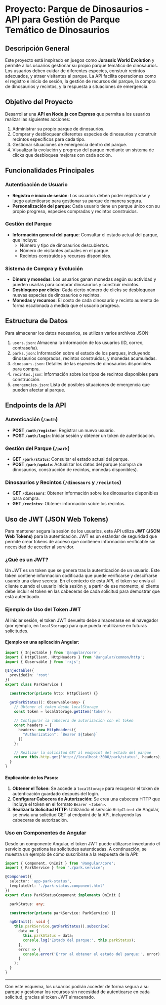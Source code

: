 # Proyecto: Parque de Dinosaurios - API para Gestión de Parque Temático de Dinosaurios

## Descripción General

Este proyecto está inspirado en juegos como **Jurassic World Evolution** y permite a los usuarios gestionar su propio parque temático de dinosaurios. Los usuarios deben cuidar de diferentes especies, construir recintos adecuados, y atraer visitantes al parque. La API facilita operaciones como el registro e inicio de sesión, la gestión de recursos del parque, la compra de dinosaurios y recintos, y la respuesta a situaciones de emergencia.

## Objetivo del Proyecto

Desarrollar una **API en Node.js con Express** que permita a los usuarios realizar las siguientes acciones:
1. Administrar su propio parque de dinosaurios.
2. Comprar y desbloquear diferentes especies de dinosaurios y construir recintos específicos para cada tipo.
3. Gestionar situaciones de emergencia dentro del parque.
4. Visualizar la evolución y progreso del parque mediante un sistema de clicks que desbloquea mejoras con cada acción.

## Funcionalidades Principales

### Autenticación de Usuario
- **Registro e inicio de sesión**: Los usuarios deben poder registrarse y luego autenticarse para gestionar su parque de manera segura.
- **Personalización del parque**: Cada usuario tiene un parque único con su propio progreso, especies compradas y recintos construidos.

### Gestión del Parque
- **Información general del parque**: Consultar el estado actual del parque, que incluye:
  - Número y tipo de dinosaurios descubiertos.
  - Número de visitantes actuales en el parque.
  - Recintos construidos y recursos disponibles.
  
### Sistema de Compra y Evolución
- **Dinero y monedas**: Los usuarios ganan monedas según su actividad y pueden usarlas para comprar dinosaurios y construir recintos.
- **Desbloqueo por clicks**: Cada cierto número de clicks se desbloquean nuevas especies de dinosaurios o recintos.
- **Monedas y recursos**: El costo de cada dinosaurio y recinto aumenta de forma escalonada a medida que el usuario progresa.

## Estructura de Datos

Para almacenar los datos necesarios, se utilizan varios archivos JSON:
1. `users.json`: Almacena la información de los usuarios (ID, correo, contraseña).
2. `parks.json`: Información sobre el estado de los parques, incluyendo dinosaurios comprados, recintos construidos, y monedas acumuladas.
3. `dinosaurs.json`: Detalles de las especies de dinosaurios disponibles para compra.
4. `recintos.json`: Información sobre los tipos de recintos disponibles para construcción.
5. `emergencies.json`: Lista de posibles situaciones de emergencia que pueden afectar al parque.

## Endpoints de la API

### Autenticación (`/auth`)
- **POST `/auth/register`**: Registrar un nuevo usuario.
- **POST `/auth/login`**: Iniciar sesión y obtener un token de autenticación.

### Gestión del Parque (`/park`)
- **GET `/park/status`**: Consultar el estado actual del parque.
- **POST `/park/update`**: Actualizar los datos del parque (compra de dinosaurios, construcción de recintos, monedas disponibles).

### Dinosaurios y Recintos (`/dinosaurs` y `/recintos`)
- **GET `/dinosaurs`**: Obtener información sobre los dinosaurios disponibles para compra.
- **GET `/recintos`**: Obtener información sobre los recintos.

## Uso de JWT (JSON Web Tokens)

Para mantener segura la sesión de los usuarios, esta API utiliza **JWT (JSON Web Tokens)** para la autenticación. JWT es un estándar de seguridad que permite crear tokens de acceso que contienen información verificable sin necesidad de acceder al servidor. 

### ¿Qué es un JWT?

Un JWT es un token que se genera tras la autenticación de un usuario. Este token contiene información codificada que puede verificarse y descifrarse usando una clave secreta. En el contexto de esta API, el token se envía al cliente cuando el usuario inicia sesión y, a partir de ese momento, el cliente debe incluir el token en las cabeceras de cada solicitud para demostrar que está autenticado.

### Ejemplo de Uso del Token JWT

Al iniciar sesión, el token JWT devuelto debe almacenarse en el navegador (por ejemplo, en `localStorage`) para que pueda reutilizarse en futuras solicitudes.

#### Ejemplo en una aplicación Angular:

```typescript
import { Injectable } from '@angular/core';
import { HttpClient, HttpHeaders } from '@angular/common/http';
import { Observable } from 'rxjs';

@Injectable({
  providedIn: 'root'
})
export class ParkService {

  constructor(private http: HttpClient) {}

  getParkStatus(): Observable<any> {
    // Obtener el token desde localStorage
    const token = localStorage.getItem('token');
    
    // Configurar la cabecera de autorización con el token
    const headers = {
      headers: new HttpHeaders({
        "Authorization": `Bearer ${token}`
      })
    };

    // Realizar la solicitud GET al endpoint del estado del parque
    return this.http.get('http://localhost:3000/park/status', headers);
  }
}
```

#### Explicación de los Pasos:

1. **Obtener el Token**: Se accede a `localStorage` para recuperar el token de autenticación guardado después del login.
2. **Configurar Cabecera de Autorización**: Se crea una cabecera HTTP que incluye el token en el formato `Bearer <token>`.
3. **Realizar la Solicitud HTTP**: Utilizando el servicio `HttpClient` de Angular, se envía una solicitud GET al endpoint de la API, incluyendo las cabeceras de autorización.

### Uso en Componentes de Angular

Desde un componente Angular, el token JWT puede utilizarse inyectando el servicio que gestiona las solicitudes autenticadas. A continuación, se muestra un ejemplo de cómo suscribirse a la respuesta de la API:

```typescript
import { Component, OnInit } from '@angular/core';
import { ParkService } from './park.service';

@Component({
  selector: 'app-park-status',
  templateUrl: './park-status.component.html'
})
export class ParkStatusComponent implements OnInit {

  parkStatus: any;

  constructor(private parkService: ParkService) {}

  ngOnInit(): void {
    this.parkService.getParkStatus().subscribe(
      data => {
        this.parkStatus = data;
        console.log('Estado del parque:', this.parkStatus);
      },
      error => {
        console.error('Error al obtener el estado del parque:', error);
      }
    );
  }
}
```

---

Con este esquema, los usuarios podrán acceder de forma segura a su parque y gestionar los recursos sin necesidad de autenticarse en cada solicitud, gracias al token JWT almacenado.